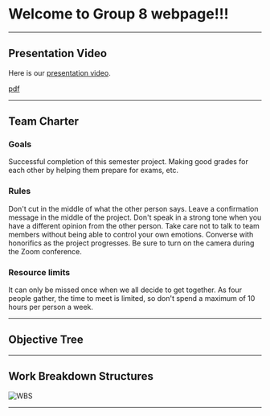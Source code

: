 


# Welcome to Group 8 webpage!!!

---------------------

## Presentation Video
Here is our [presentation video](https://www.youtube.com/watch?v=J2z2Bi3SGRs&t=6010s).

[pdf](https://github.com/nykim00/IEDgroup8/blob/gh-pages/%EA%B3%B5%EC%84%A4%EC%9E%85%208%EC%A1%B0%20npu%EB%B0%9C%ED%91%9C%20.pdf)


---------------------

## Team Charter

### Goals
Successful completion of this semester project.
Making good grades for each other by helping them prepare for exams, etc.
 
### Rules
Don't cut in the middle of what the other person says.
Leave a confirmation message in the middle of the project.
Don't speak in a strong tone when you have a different opinion from the other person.
Take care not to talk to team members without being able to control your own emotions.
Converse with honorifics as the project progresses.
Be sure to turn on the camera during the Zoom conference.
 
### Resource limits
It can only be missed once when we all decide to get together.
As four people gather, the time to meet is limited, so don't spend a maximum of 10 hours per person a week.


-----------------------------------------------

## Objective Tree



--------------------------------

## Work Breakdown Structures

![WBS](https://github.com/nykim00/IEDgroup8/blob/gh-pages/%EC%BA%A1%EC%B2%98.PNG?raw=true)


------------------------------
